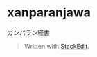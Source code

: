 # xanparanjawa

カンパラン経書


> Written with [StackEdit](https://stackedit.io/).
<!--stackedit_data:
eyJoaXN0b3J5IjpbMTI3MzI1OTA4NF19
-->